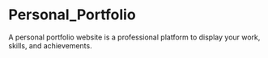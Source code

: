 # Personal_Portfolio
A personal portfolio website is a professional platform to display your work, skills, and achievements.
